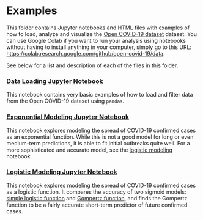 # Examples
This folder contains Jupyter notebooks and HTML files with examples of how to
load, analyze and visualize the
[Open COVID-19 dataset](https://github/open-covid-19/data) dataset. You can
use Google Colab if you want to run your analysis using notebooks without
having to install anything in your computer, simply go to this URL:
https://colab.research.google.com/github/open-covid-19/data.

See below for a list and description of each of the files in this folder.

### [Data Loading Jupyter Notebook](data_loading.ipynb)
This notebook contains very basic examples of how to load and filter data
from the Open COVID-19 dataset using `pandas`.

### [Exponential Modeling Jupyter Notebook](exponential_modeling.ipynb)
This notebook explores modeling the spread of COVID-19 confirmed cases as an
exponential function. While this is not a good model for long or even
medium-term predictions, it is able to fit initial outbreaks quite well. For a
more sophisticated and accurate model, see the
[logistic modeling](logistic_modeling.ipynb) notebook.

### [Logistic Modeling Jupyter Notebook](logistic_modeling.ipynb)
This notebook explores modeling the spread of COVID-19 confirmed cases as a
logistic function. It compares the accuracy of two sigmoid models:
[simple logistic function](https://en.wikipedia.org/wiki/Logistic_function)
and [Gompertz function](https://en.wikipedia.org/wiki/Gompertz_function), and
finds the Gompertz function to be a fairly accurate short-term predictor of
future confirmed cases.

